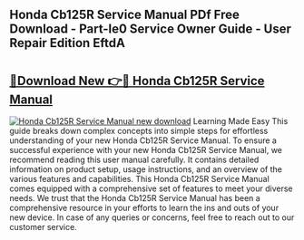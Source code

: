 ## Honda Cb125R Service Manual PDf Free Download - Part-Ie0 Service Owner Guide - User Repair Edition EftdA

# <h2><a href="http://cf2203.oget.top/?id=Honda+Cb125R+Service+Manual">🔗Download New 👉🔴 Honda Cb125R Service Manual</a></h2>

[![Honda Cb125R Service Manual new download](https://i.imgur.com/5g1atiW.png)](http://cf2203.oget.top/?id=Honda+Cb125R+Service+Manual)
Learning Made Easy This guide breaks down complex concepts into simple steps for effortless understanding of your new Honda Cb125R Service Manual. To ensure a successful experience with your new Honda Cb125R Service Manual, we recommend reading this user manual carefully. It contains detailed information on product setup, usage instructions, and an overview of the various features and capabilities. This Honda Cb125R Service Manual comes equipped with a comprehensive set of features to meet your diverse needs. We trust that the Honda Cb125R Service Manual has been a comprehensive resource in your efforts to learn the ins and outs of your new device. In case of any queries or concerns, feel free to reach out to our customer service.
